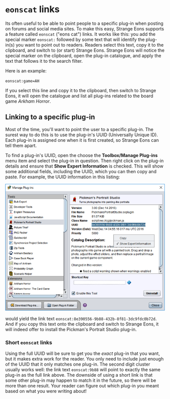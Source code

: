 # `eonscat` links

Its often useful to be able to point people to a specific plug-in when posting on forums and social media sites. To make this easy, Strange Eons supports a feature called `eonscat` ("eons cat") links. It works like this: you add the special marker `eonscat:` followed by some text that will identify the plug-in(s) you want to point out to readers. Readers select this text, copy it to the clipboard, and switch to (or start) Strange Eons. Strange Eons will notice the special marker on the clipboard, open the plug-in catalogue, and apply the text that follows it to the search filter.

Here is an example:

`eonscat:game=AH`

If you select this line and copy it to the clipboard, then switch to Strange Eons, it will open the catalogue and list all plug-ins related to the board game *Arkham Horror*.

## Linking to a specific plug-in

Most of the time, you'll want to point the user to a specific plug-in. The surest way to do this is to use the plug-in's UUID (Universally Unique ID). Each plug-in is assigned one when it is first created, so Strange Eons can tell them apart.

To find a plug-in's UUID, open the choose the **Toolbox/Manage Plug-ins** menu item and select the plug-in in question. Then right click on the plug-in details and ensure that **Show Expert Information** is checked. This will show some additional fields, including the UUID, which you can then copy and paste. For example, the UUID information in this listing:

![getting the UUID from the plug-in manager](images/expert-info.png)

would yield the link text `eonscat:8e390556-9b88-432b-8f81-3dc9fdc0b72d`. And if you copy this text onto the clipboard and switch to Strange Eons, it will indeed offer to install the Pickman's Portrait Studio plug-in.

### Short `eonscat` links

Using the full UUID will be sure to get you the *exact* plug-in that you want, but it makes extra work for the reader. You only need to include just enough of the UUID that it only matches one plug-in. The second digit cluster usually works well: the link text `eonscat:9b88` will point to exactly the same plug-in as the full link above. The downside of using a short link is that some other plug-in may happen to match it in the future, so there will be more than one result. Your reader can figure out which plug-in you meant based on what you were writing about!